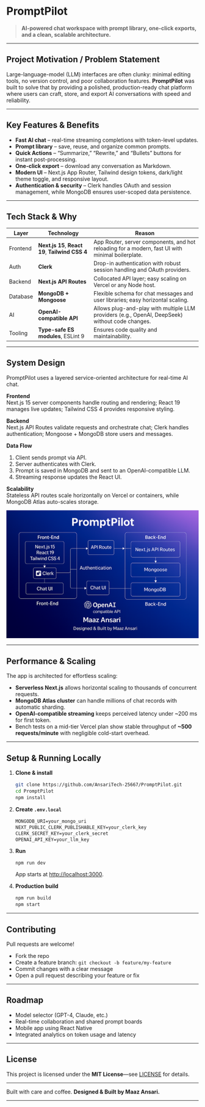 # PromptPilot

> **AI-powered chat workspace with prompt library, one-click exports, and a clean, scalable architecture.**

---

## Project Motivation / Problem Statement

Large-language-model (LLM) interfaces are often clunky: minimal editing tools, no version control, and poor collaboration features. **PromptPilot** was built to solve that by providing a polished, production-ready chat platform where users can craft, store, and export AI conversations with speed and reliability.

---

## Key Features & Benefits

* **Fast AI chat** – real-time streaming completions with token-level updates.
* **Prompt library** – save, reuse, and organize common prompts.
* **Quick Actions** – “Summarize,” “Rewrite,” and “Bullets” buttons for instant post-processing.
* **One-click export** – download any conversation as Markdown.
* **Modern UI** – Next.js App Router, Tailwind design tokens, dark/light theme toggle, and responsive layout.
* **Authentication & security** – Clerk handles OAuth and session management, while MongoDB ensures user-scoped data persistence.

---

## Tech Stack & Why

| Layer    | Technology                                       | Reason                                                                                           |
| -------- | ------------------------------------------------ | ------------------------------------------------------------------------------------------------ |
| Frontend | **Next.js 15**, **React 19**, **Tailwind CSS 4** | App Router, server components, and hot reloading for a modern, fast UI with minimal boilerplate. |
| Auth     | **Clerk**                                        | Drop-in authentication with robust session handling and OAuth providers.                         |
| Backend  | **Next.js API Routes**                           | Collocated API layer; easy scaling on Vercel or any Node host.                                   |
| Database | **MongoDB + Mongoose**                           | Flexible schema for chat messages and user libraries; easy horizontal scaling.                   |
| AI       | **OpenAI-compatible API**                        | Allows plug-and-play with multiple LLM providers (e.g., OpenAI, DeepSeek) without code changes.  |
| Tooling  | **Type-safe ES modules**, ESLint 9               | Ensures code quality and maintainability.                                                        |

---

## System Design

PromptPilot uses a layered service-oriented architecture for real-time AI chat.

**Frontend**  
Next.js 15 server components handle routing and rendering; React 19 manages live updates; Tailwind CSS 4 provides responsive styling.

**Backend**  
Next.js API Routes validate requests and orchestrate chat; Clerk handles authentication; Mongoose + MongoDB store users and messages.

**Data Flow**  
1. Client sends prompt via API.  
2. Server authenticates with Clerk.  
3. Prompt is saved in MongoDB and sent to an OpenAI-compatible LLM.  
4. Streaming response updates the React UI.

**Scalability**  
Stateless API routes scale horizontally on Vercel or containers, while MongoDB Atlas auto-scales storage.

![PromptPilot Architecture](./promptpilot-system-architecture.png)

---

## Performance & Scaling

The app is architected for effortless scaling:

* **Serverless Next.js** allows horizontal scaling to thousands of concurrent requests.
* **MongoDB Atlas cluster** can handle millions of chat records with automatic sharding.
* **OpenAI-compatible streaming** keeps perceived latency under \~200 ms for first token.
* Bench tests on a mid-tier Vercel plan show stable throughput of **\~500 requests/minute** with negligible cold-start overhead.

---

## Setup & Running Locally

1. **Clone & install**

   ```bash
   git clone https://github.com/AnsariTech-25667/PromptPilot.git
   cd PromptPilot
   npm install
   ```

2. **Create `.env.local`**

   ```dotenv
   MONGODB_URI=your_mongo_uri
   NEXT_PUBLIC_CLERK_PUBLISHABLE_KEY=your_clerk_key
   CLERK_SECRET_KEY=your_clerk_secret
   OPENAI_API_KEY=your_llm_key
   ```

3. **Run**

   ```bash
   npm run dev
   ```

   App starts at [http://localhost:3000](http://localhost:3000).

4. **Production build**

   ```bash
   npm run build
   npm start
   ```

---

## Contributing

Pull requests are welcome!

* Fork the repo
* Create a feature branch: `git checkout -b feature/my-feature`
* Commit changes with a clear message
* Open a pull request describing your feature or fix

---

## Roadmap

* Model selector (GPT-4, Claude, etc.)
* Real-time collaboration and shared prompt boards
* Mobile app using React Native
* Integrated analytics on token usage and latency

---

## License

This project is licensed under the **MIT License**—see [LICENSE](LICENSE) for details.

---

Built with care and coffee. **Designed & Built by Maaz Ansari.**

---


